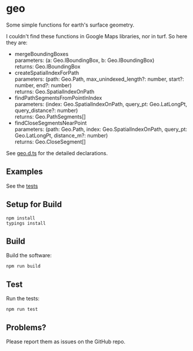 # geo
Some simple functions for earth's surface geometry.

I couldn't find these functions in Google Maps libraries, nor in turf.
So here they are:
- mergeBoundingBoxes  
parameters: (a: Geo.IBoundingBox, b: Geo.IBoundingBox)  
returns: Geo.IBoundingBox
- createSpatialIndexForPath  
parameters: (path: Geo.Path, max_unindexed_length?: number, start?: number, end?: number)  
returns: Geo.SpatialIndexOnPath
- findPathSegmentsFromPointInIndex  
parameters: (index: Geo.SpatialIndexOnPath, query_pt: Geo.LatLongPt, query_distance?: number)  
returns: Geo.PathSegments[]
- findCloseSegmentsNearPoint  
parameters: (path: Geo.Path, index: Geo.SpatialIndexOnPath, query_pt: Geo.LatLongPt, distance_m?: number)  
returns: Geo.CloseSegment[]

See [geo.d.ts](geo.d.ts) for the detailed declarations.

## Examples
See the [tests](geo.tests.ts)

## Setup for Build
```
npm install
typings install
```

## Build
Build the software:  
```
npm run build
```

## Test
Run the tests:  
```
npm run test
```

## Problems?
Please report them as issues on the GitHub repo.
